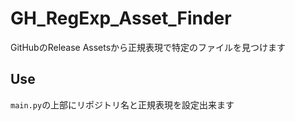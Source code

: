 # GH_RegExp_Asset_Finder

GitHubのRelease Assetsから正規表現で特定のファイルを見つけます

## Use

`main.py`の上部にリポジトリ名と正規表現を設定出来ます